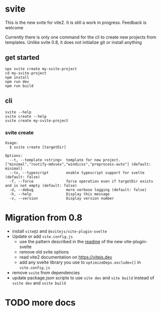 # svite

This is the new svite for vite2. It is still a work in progress. Feedback is welcome

Currently there is only one command for the cli to create new projects from templates.
Unlike svite 0.8, it does not initialize git or install anything

## get started

```shell
npx svite create my-svite-project
cd my-svite-project
npm install
npm run dev
npm run build
```

## cli

```shell
svite --help
svite create --help
svite create my-svite-project
```

### svite create

```
Usage:
  $ svite create [targetDir]

Options:
  --t, --template <string>  template for new project. ["minimal","routify-mdsvex","windicss","preprocess-auto"] (default: minimal)
  --ts, --typescript        enable typescript support for svelte (default: false)
  -f, --force               force operation even if targetDir exists and is not empty (default: false)
  -d, --debug               more verbose logging (default: false)
  -h, --help                Display this message
  -v, --version             Display version number
```

# Migration from 0.8

- install `vite@2` and `@svitejs/vite-plugin-svelte`
- Update or add `vite.config.js`
  - use the pattern described in the [readme](../vite-plugin-svelte/README.md) of the new vite-plugin-svelte
  - remove old svite options
  - read vite2 documentation on https://vitejs.dev
  - add any svelte library you use to `optimizeDeps.exclude=[]` in `vite.config.js`
- remove `svite` from dependencies
- update package.json scripts to use `vite dev` and `vite build` instead of `svite dev` and `svite build`

# TODO more docs
